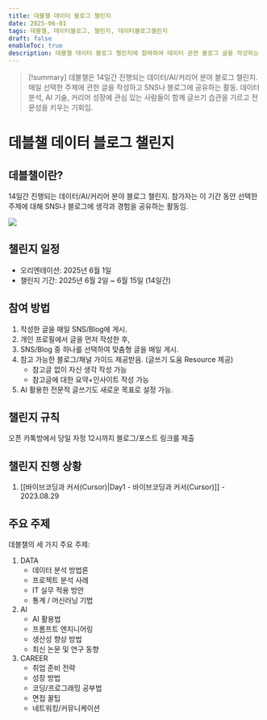 ```yaml
---
title: 데블챌 데이터 블로그 챌린지
date: 2025-06-01
tags: 데블챌, 데이터블로그, 챌린지, 데이터블로그챌린지
draft: false
enableToc: true
description: 데블챌 데이터 블로그 챌린지에 참여하여 데이터 관련 블로그 글을 작성하는 기록.
---
```


> [!summary]
> 데블챌은 14일간 진행되는 데이터/AI/커리어 분야 블로그 챌린지. 매일 선택한 주제에 관한 글을 작성하고 SNS나 블로그에 공유하는 활동. 데이터 분석, AI 기술, 커리어 성장에 관심 있는 사람들이 함께 글쓰기 습관을 기르고 전문성을 키우는 기회임.

# 데블챌 데이터 블로그 챌린지

## 데블챌이란?

14일간 진행되는 데이터/AI/커리어 분야 블로그 챌린지. 참가자는 이 기간 동안 선택한 주제에 대해 SNS나 블로그에 생각과 경험을 공유하는 활동임.

![](https://i.imgur.com/1qyW1Jb.png)


## 챌린지 일정

- 오리엔테이션: 2025년 6월 1일
- 챌린지 기간: 2025년 6월 2일 ~ 6월 15일 (14일간)

## 참여 방법

1. 작성한 글을 매일 SNS/Blog에 게시.
2. 개인 프로필에서 글을 먼저 작성한 후,
3. SNS/Blog 중 하나를 선택하여 맞춤형 글을 매일 게시.
4. 참고 가능한 블로그/채널 가이드 제공받음. (글쓰기 도움 Resource 제공)
   - 참고글 없이 자신 생각 작성 가능
   - 참고글에 대한 요약+인사이트 작성 가능
5. AI 활용한 전문적 글쓰기도 새로운 목표로 설정 가능.

## 챌린지 규칙

오픈 카톡방에서 당일 자정 12시까지 블로그/포스트 링크를 제출

## 챌린지 진행 상황

1. [[바이브코딩과 커서(Cursor)|Day1 - 바이브코딩과 커서(Cursor)]] - 2023.08.29

## 주요 주제

데블챌의 세 가지 주요 주제:

1. DATA
	- 데이터 분석 방법론
	- 프로젝트 분석 사례
	- IT 실무 적용 방안
	- 통계 / 머신러닝 기법
2. AI
	- AI 활용법
	- 프롬프트 엔지니어링
	- 생산성 향상 방법
	- 최신 논문 및 연구 동향
3. CAREER
	- 취업 준비 전략
	- 성장 방법
	- 코딩/프로그래밍 공부법
	- 면접 꿀팁
	- 네트워킹/커뮤니케이션

